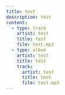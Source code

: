 ```yaml
---
title: test
description: test
content:
  - type: track
    artist: test
    title: test
    file: test.mp3
  - type: album
    artist: test
    title: test
    track:
      artist: test
      title: test
      file: test.mp3
---
```

